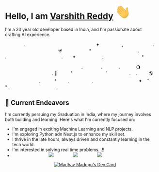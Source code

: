 # Hello, I am <a  href="https://www.linkedin.com/in/varshith-reddy-a8514b257"/>Varshith Reddy</a> <img src="https://raw.githubusercontent.com/ABSphreak/ABSphreak/master/gifs/Hi.gif" width="50px">

I'm a 20 year old developer based in India, and I'm passionate about crafting AI experience. 



⠀⠀⠀⠀⠀⠀.　　　　　　　　　　⠀　　　　　　✦ 　　　　　,　　　　　　　.
⠀⠀⠀⠀⠀⠀⠀⠀⠀⠀⠀⠀⠀⠀⠀⠀⠀☀️
　　　　　　*　　　　　　　　　　　.
.　　　　　　　　　　　　　. 　　✦⠀　   　　　,　　　　　　　　　*

　　　　　　　　　　　　　　　　　　.
　　　　.　　　　.　　　⠀🌖
　　　　　　　　　　　.
🚀
　　　˚　　　　　　　　ﾟ　　　　　.
　.⠀　　🌎⠀‍⠀‍⠀‍⠀‍⠀‍⠀‍⠀‍⠀‍⠀‍⠀‍⠀,
　　　*　　⠀.
　　　　　.　　　　　　　　　　⠀✦
　˚　　　　　　　　　　　　　　*
.⠀ 　　　　　　　　　　.
## 🔭 Current Endeavors 

I'm currently persuing my Graduation in India, where my journey involves both building and learning. Here's what I'm currently focused on:

- I'm engaged in exciting Machine Learning and NLP projects.
- I'm exploring Python adn Nest.js to enhance my skill set.
- I thrive in the late hours, always driven and constantly learning in the tech world.
- I'm interested in solving real time problems...!!
- <div style="display:flex; flex-direction:column; justify-content:center; align-items:center; gap:1rem">
    <div style="display:flex;justify-content:center; align-items:center">
        <img style="width: 80px" src="https://assets.leetcode.com/static_assets/others/Introduction_to_Pandas.gif">
        <img style="width: 80px" src="https://assets.leetcode.com/static_assets/public/images/badges/2024/gif/2024-03.gif">
        <img style="width: 80px" src="https://assets.leetcode.com/static_assets/marketing/2024-50.gif">
    </div>
    <a href="https://app.daily.dev/madhavmadupu"><img src="https://api.daily.dev/devcards/v2/NtNcsQHZXCxieaCcrhEsr.png?type=default&r=4ax" width="356" alt="Madhav Madupu's Dev Card"/></a>
</div>
